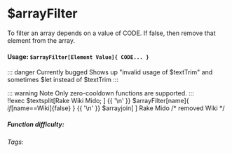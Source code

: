 # $arrayFilter
To filter an array depends on a value of CODE. If false, then remove that element from the array.


#### Usage: `$arrayFilter[Element Value]{ CODE... }`

::: danger Currently bugged
Shows up "invalid usage of $textTrim" and sometimes $let instead of $textTrim
:::

::: warning Note
Only zero-cooldown functions are supported.
:::
<br/>
<discord-messages>
	<discord-message :bot="false" role-color="#ffcc9a" author="Member">
		!!exec $textsplit[Rake Wiki Mido; ] {{ '\n' }} $arrayFilter[name]{ $if[$name==Wiki]{false} } {{ '\n' }} $arrayjoin[ ]
	</discord-message>
	<discord-message :bot="true" role-color="#0099ff" author="Custom Command" avatar="https://media.discordapp.net/avatars/725721249652670555/781224f90c3b841ba5b40678e032f74a.webp">
		Rake Mido /* removed Wiki */
	</discord-message>
</discord-messages>

##### Function difficulty: <Badge type="danger" text="Difficult" vertical="middle" /> 
###### Tags: <Badge type="tip" text="array" vertical="middle" /> <Badge type="tip" text="filter" vertical="middle" /> <Badge type="tip" text="textsplit" vertical="middle" />